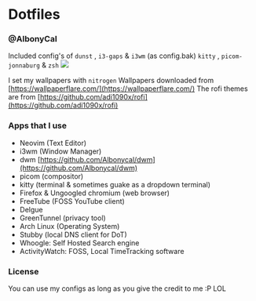 # Dotfiles 
### @AlbonyCal

Included config's of `dunst` , `i3-gaps` & `i3wm` (as config.bak) 
`kitty` , `picom-jonnaburg` & `zsh`
<img src=https://i.imgur.com/vZH8qKC.png img>

I set my wallpapers with `nitrogen` 
Wallpapers downloaded from [https://wallpaperflare.com/](https://wallpaperflare.com/)
The rofi themes are from [https://github.com/adi1090x/rofi](https://github.com/adi1090x/rofi)

### Apps that I use
- Neovim (Text Editor)
- i3wm (Window Manager)
- dwm [https://github.com/Albonycal/dwm](https://github.com/Albonycal/dwm) 
- picom (compositor)
- kitty (terminal & sometimes guake as a dropdown terminal) 
- Firefox & Ungoogled chromium (web browser)
- FreeTube (FOSS YouTube client)
- Delgue
- GreenTunnel (privacy tool)
- Arch Linux (Operating System)
- Stubby (local DNS client for DoT)
- Whoogle: Self Hosted Search engine
- ActivityWatch: FOSS, Local TimeTracking software

### License 
You can use my configs as long as you give the credit to me :P 
LOL


